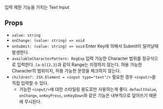 입력 제한 기능을 가지는 Text Input

## Props

- `value: string`
- `onChange: (value: string) => void`
- `onSubmit: (value: string) => void` Enter Key에 의해서 Submit이 일어날때 발생한다.
- `availableCharacterPattern: RegExp` 입력 가능한 Character 범위를 정규식으로 입력한다. `[a-b]{2,3}`과 같이 Range는 지정하지 않는다. 허용 가능한 Character의 범위이지, 허용 가능한 문장을 체크하지 않는다.
- `children?: JSX.Element = <input type="text"/>` 필요한 경우 `<input/>`을 직접 입력할 수 있다.
  - 가능한 `<input/>`에 대한 스타일링 용도로만 사용하는게 좋다. `defaultValue`, `onChange`, `onKeyPress`, `onKeyDown`와 같은 기능은 내부적으로 덮어쓰기 때문에 무시된다.